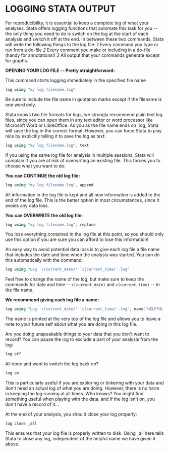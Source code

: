 # LOGGING STATA OUTPUT

For reproducibility, it is essential to keep a complete log of what your analyses. Stata offers logging functions that automate this task for you -- the only thing you need to do is switch on the log at the start of each analysis and switch it off at the end. In between these two commands, Stata will write the following things to the log file: _1_ Every command you type or run from a do-file _2_ Every comment you make or including in a do-file (handy for annotations!) _3_ All output that your commands generate except for graphs.

**OPENING YOUR LOG FILE -- Pretty straightforward:**

This command starts logging immediately in the specified file name

```cpp
log using "my log filename.log"
```

Be sure to include the file name in quotation marks except if the filename is one word only.

Stata knows two file formats for logs, we strongly recommend plain text log files, since you can open them in any text editor or word processor like Microsoft Word or LibreOffice. As you as the file name ends on .log, Stata will save the log in the correct format. However, you can force Stata to play nice by explicitly telling it to save the log as text:

```cpp
log using "my log filename.log", text
```

If you using the same log file for analysis in multiple sessions, Stata will complain if you are at risk of overwriting an existing file. This forces you to choose what you want to do:

**You can CONTINUE the old log file:**

```cpp
log using "my log filename.log", append
```


All information in the log file is kept and all new information is added to the end of the log file. This is the better option in most circumstances, since it avoids any data loss.

**You can OVERWRITE the old log file:**

```cpp
log using "my log filename.log", replace 
```


You lose everything contained in the log file at this point, so you should only use this option if you are sure you can afford to lose this information!

An easy way to avoid potential data loss is to give each log file a file name that includes the date and time when the analysis was started. You can do this automatically with the command:

```cpp
log using "Log `c(current_date)' `c(current_time)'.log"
```

Feel free to change the name of the log, but make sure to keep the commands for date and time -- `c(current_date)` and `c(current_time)` -- in the file name.

**We recommend giving each log file a name:**

```cpp
log using "Log `c(current_date)' `c(current_time)'.log", name("HELPFUL NOTE") 
```

The name is printed at the very top of the log file and allows you to leave a note to your future self about what you are doing in this log file.

Are you doing unspeakable things to your data that you don't want to record? You can pause the log to exclude a part of your analysis from the log:

```cpp
log off
```

All done and want to switch the log back on?

```cpp
log on
```

This is particularly useful if you are exploring or tinkering with your data and don't need an actual log of what you are doing. However, there is no harm in keeping the log running at all times. Who knows? You might find something useful when playing with the data, and if the log isn't on, you don't have a record of it...


At the end of your analysis, you should close your log properly:

```cpp
log close _all
```

This ensures that your log file is properly written to disk. Using _all here tells Stata to close any log, independent of the helpful name we have given it above.
